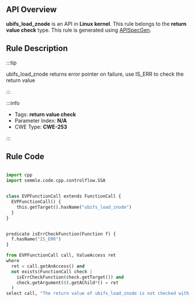 ---
---


## API Overview
**ubifs_load_znode** is an API in **Linux kernel**. This rule belongs to the **return value check** type. This rule is generated using [APISpecGen](../../tools/APISpecGen).
## Rule Description

:::tip

ubifs_load_znode returns error pointer on failure, use IS_ERR to check the return value

:::

:::info

- Tags: **return value check**
- Parameter Index: **N/A**
- CWE Type: **CWE-253**

:::

## Rule Code
```python

import cpp
import semmle.code.cpp.controlflow.SSA


class EVPFunctionCall extends FunctionCall {
  EVPFunctionCall() {
    this.getTarget().hasName("ubifs_load_znode")
  }
}


predicate isErrCheckFunction(Function f) {
  f.hasName("IS_ERR") 
}

from EVPFunctionCall call, ValueAccess ret
where
  ret = call.getAnAccess() and
  not exists(FunctionCall check |
    isErrCheckFunction(check.getTarget()) and
    check.getArgument(0).getAChild*() = ret
  )
select call, "The return value of ubifs_load_znode is not checked with IS_ERR."
    
```